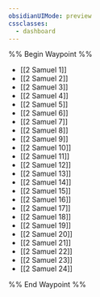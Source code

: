 ```yaml
---
obsidianUIMode: preview
cssclasses:
  - dashboard
---
```

%% Begin Waypoint %%
- [[2 Samuel 1]]
- [[2 Samuel 2]]
- [[2 Samuel 3]]
- [[2 Samuel 4]]
- [[2 Samuel 5]]
- [[2 Samuel 6]]
- [[2 Samuel 7]]
- [[2 Samuel 8]]
- [[2 Samuel 9]]
- [[2 Samuel 10]]
- [[2 Samuel 11]]
- [[2 Samuel 12]]
- [[2 Samuel 13]]
- [[2 Samuel 14]]
- [[2 Samuel 15]]
- [[2 Samuel 16]]
- [[2 Samuel 17]]
- [[2 Samuel 18]]
- [[2 Samuel 19]]
- [[2 Samuel 20]]
- [[2 Samuel 21]]
- [[2 Samuel 22]]
- [[2 Samuel 23]]
- [[2 Samuel 24]]

%% End Waypoint %%